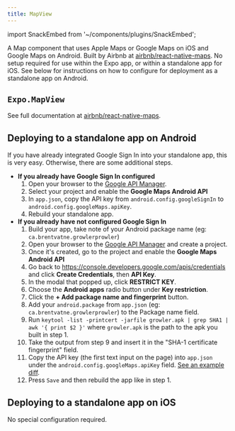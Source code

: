 ```yaml
---
title: MapView
---
```


import SnackEmbed from '~/components/plugins/SnackEmbed';

A Map component that uses Apple Maps or Google Maps on iOS and Google Maps on Android. Built by Airbnb at [airbnb/react-native-maps](https://github.com/airbnb/react-native-maps). No setup required for use within the Expo app, or within a standalone app for iOS. See below for instructions on how to configure for deployment as a standalone app on Android.

<SnackEmbed snackId="@adamjnav/mapview-example" />

## `Expo.MapView`

See full documentation at [airbnb/react-native-maps](https://github.com/airbnb/react-native-maps).

## Deploying to a standalone app on Android

If you have already integrated Google Sign In into your standalone app, this is very easy. Otherwise, there are some additional steps.

-   **If you already have Google Sign In configured**
    1.  Open your browser to the [Google API Manager](https://console.developers.google.com/apis).
    2.  Select your project and enable the **Google Maps Android API**
    3.  In `app.json`, copy the API key from `android.config.googleSignIn` to `android.config.googleMaps.apiKey`.
    4.  Rebuild your standalone app.
-   **If you already have not configured Google Sign In**
    1.  Build your app, take note of your Android package name (eg: `ca.brentvatne.growlerprowler`)
    2.  Open your browser to the [Google API Manager](https://console.developers.google.com/apis) and create a project.
    3.  Once it's created, go to the project and enable the **Google Maps Android API**
    4.  Go back to <https://console.developers.google.com/apis/credentials> and click **Create Credentials**, then **API Key**.
    5.  In the modal that popped up, click **RESTRICT KEY**.
    6.  Choose the **Android apps** radio button under **Key restriction**.
    7.  Click the **+ Add package name and fingerprint** button.
    8.  Add your `android.package` from `app.json` (eg: `ca.brentvatne.growlerprowler`) to the Package name field.
    9.  Run `keytool -list -printcert -jarfile growler.apk | grep SHA1 | awk '{ print $2 }'` where `growler.apk` is the path to the apk you built in step 1.
    10. Take the output from step 9 and insert it in the "SHA-1 certificate fingerprint" field.
    11. Copy the API key (the first text input on the page) into `app.json` under the `android.config.googleMaps.apiKey` field. [See an example diff](https://github.com/brentvatne/growler-prowler/commit/3496e69b14adb21eb2025ef9e0719c2edbef2aa2).
    12. Press `Save` and then rebuild the app like in step 1.

## Deploying to a standalone app on iOS

No special configuration required.

#